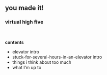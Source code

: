 ##

## you made it!
### virtual high five

<br>

**contents**
- elevator intro
- stuck-for-several-hours-in-an-elevator intro
- things i think about too much
- what I'm up to

